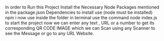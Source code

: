 In order to Run this Project 
Install the Necessary Node Packages mentioned in the package.json Dependencies 
to install use (node must be installed)
npm i 
now use inside the folder in terminal use the command 
node index.js
to start the project 
now we can enter any text , URL or a number to get its corresponding QR CODE IMAGE
which we can Scan using any Scanner to see the Message or go to any URL Website.
